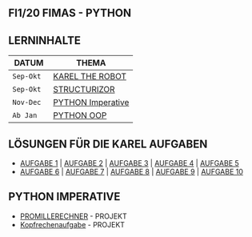 ## FI1/20 FIMAS - PYTHON

## LERNINHALTE  

| DATUM | THEMA |
| ------ | ------ |
|` Sep-Okt `| [KAREL THE ROBOT](https://andyrinne.gnomio.com/course/view.php?id=7#section-0) |
| `Sep-Okt` | [STRUCTURIZOR](https://andyrinne.gnomio.com/course/view.php?id=7#section-1) |
|`Nov-Dec `|  [PYTHON Imperative](https://andyrinne.gnomio.com/course/view.php?id=16) |
|`Ab Jan `|  [PYTHON OOP](https://andyrinne.gnomio.com/enrol/index.php?id=39) |



## LÖSUNGEN FÜR DIE KAREL AUFGABEN
*  [AUFGABE 1](Aufgabe1.py) |  [AUFGABE 2](aufgabe2.py) | [AUFGABE 3](aufgabe3.py) |  [AUFGABE 4](aufgabe4.py) | [AUFGABE 5](aufgabe5.py)
*  [AUFGABE 6](aufgabe6.py) | [AUFGABE 7](aufgabe7.py)  | [AUFGABE 8](aufgabe8.py) |  [AUFGABE 9](aufgabe9.py) | [AUFGABE 10](aufgabe10.py)

## PYTHON IMPERATIVE  
- [PROMILLERECHNER](Promillerechner.py) - PROJEKT
- [Kopfrechenaufgabe](Kopfrechenaufgabe.class.py) - PROJEKT
